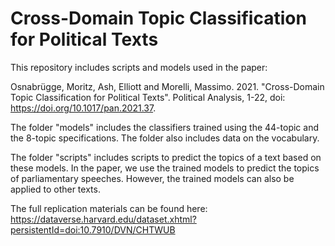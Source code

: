 # Cross-Domain Topic Classification for Political Texts

This repository includes scripts and models used in the paper:

Osnabrügge, Moritz, Ash, Elliott and Morelli, Massimo. 2021. "Cross-Domain Topic Classification for Political Texts". Political Analysis, 1-22, doi: https://doi.org/10.1017/pan.2021.37.

The folder "models" includes the classifiers trained using the 44-topic and the 8-topic specifications. The folder also includes data on the vocabulary.

The folder "scripts" includes scripts to predict the topics of a text based on these models. In the paper, we use the trained models to predict the topics of parliamentary speeches. However, the trained models can also be applied to other texts. 

The full replication materials can be found here:
https://dataverse.harvard.edu/dataset.xhtml?persistentId=doi:10.7910/DVN/CHTWUB
